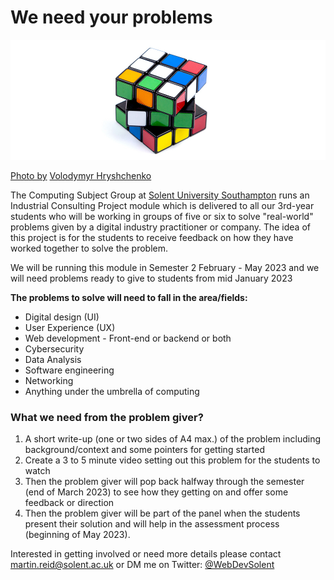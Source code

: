 # We need your problems

![cube](repo_images/volodymyr-hryshchenko-inI8GnmS190-unsplash.jpg)

[Photo by](https://unsplash.com/@lunarts?utm_source=unsplash&utm_medium=referral&utm_content=creditCopyText) [Volodymyr Hryshchenko](https://unsplash.com/s/photos/problem?utm_source=unsplash&utm_medium=referral&utm_content=creditCopyText)
  
The Computing Subject Group at [Solent University Southampton](https://www.solent.ac.uk/) runs an Industrial Consulting Project module which is delivered to all our 3rd-year students who will be working in groups of five or six to solve "real-world" problems given by a digital industry practitioner or company. The idea of this project is for the students to receive feedback on how they have worked together to solve the problem.

We will be running this module in Semester 2 February - May 2023 and we will need problems ready to give to students from mid January 2023

**The problems to solve will need to fall in the area/fields:**

- Digital design (UI)
- User Experience (UX)
- Web development - Front-end or backend or both
- Cybersecurity
- Data Analysis
- Software engineering
- Networking
- Anything under the umbrella of computing

### What we need from the problem giver?

1. A short write-up (one or two sides of A4 max.) of the problem including background/context and some pointers for getting started 
2. Create a 3 to 5 minute video setting out this problem for the students to watch
3. Then the problem giver will pop back halfway through the semester (end of March 2023) to see how they getting on and offer some feedback or direction
4. Then the problem giver will be part of the panel when the students present their solution and will help in the assessment process (beginning of May 2023).

Interested in getting involved or need more details please contact martin.reid@solent.ac.uk or DM me on Twitter: [@WebDevSolent](https://twitter.com/WebDevSolent)



